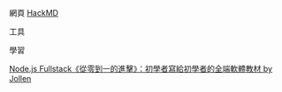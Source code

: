 網頁
[HackMD](https://hackmd.io/)

工具


學習

[Node.js Fullstack《從零到一的進擊》：初學者寫給初學者的全端軟體教材 by Jollen](https://github.com/jollen/nodejs-fullstack-book)



